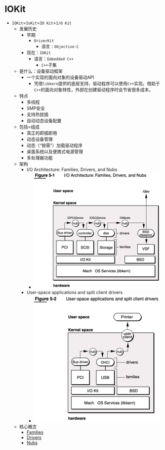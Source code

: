 # IOKit

* `IOKit`=`IoKit`=`IO Kit`=`I/O Kit`
  * 发展历史
    * 早期
      * `DriverKit`
        * 语言：`Objective-C`
    * 现在：`IOKit`
        * 语言：`Embedded C++` 
          * `C++`子集
  * 是什么：设备驱动框架
    * 一个实现的面向对象的设备驱动API
      * 凭借`libkern`提供的底层支持，驱动程序可以使用`C++`实现。借助于`C++`的面向对象特性，外部在创建驱动程序时会节省很多成本。
  * 特点
    * 多线程
    * SMP安全
    * 支持热拔插
    * 自动动态设备配置
  * 包括=组成
    * 真正的即插即用
    * 动态设备管理
    * 动态（“按需”）加载驱动程序
    * 桌面系统以及便携式电源管理
    * 多处理器功能
  * 架构
    * I/O Architecture: Families, Drivers, and Nubs
      * ![io_arch_familiy_driver_nub](../../assets/img/io_arch_familiy_driver_nub.png)
    * User-space applications and split client drivers
      * ![io_arch_user_space_app](../../assets/img/io_arch_user_space_app.png)
  * 核心概念
    * [Families](https://developer.apple.com/library/archive/documentation/Darwin/Conceptual/KernelProgramming/IOKit/IOKit.html#//apple_ref/doc/uid/TP30000905-CH213-TPXREF102)
    * [Drivers](https://developer.apple.com/library/archive/documentation/Darwin/Conceptual/KernelProgramming/IOKit/IOKit.html#//apple_ref/doc/uid/TP30000905-CH213-BEHDCDDC)
    * [Nubs](https://developer.apple.com/library/archive/documentation/Darwin/Conceptual/KernelProgramming/IOKit/IOKit.html#//apple_ref/doc/uid/TP30000905-CH213-TPXREF103)
